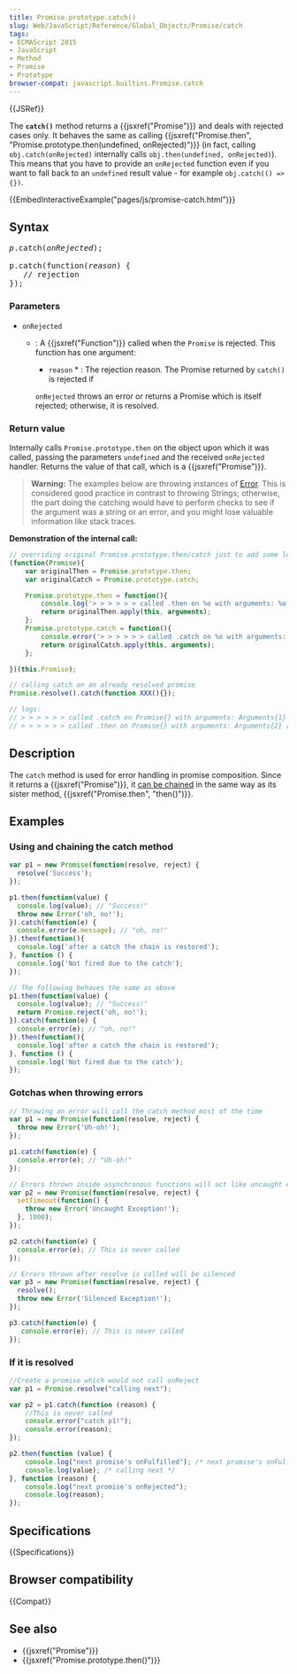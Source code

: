 ```yaml
---
title: Promise.prototype.catch()
slug: Web/JavaScript/Reference/Global_Objects/Promise/catch
tags:
- ECMAScript 2015
- JavaScript
- Method
- Promise
- Prototype
browser-compat: javascript.builtins.Promise.catch
---
```

{{JSRef}}

The **`catch()`** method returns a {{jsxref("Promise")}} and deals with
rejected cases only. It behaves the same as calling
{{jsxref("Promise.then",
  "Promise.prototype.then(undefined, onRejected)")}}
(in fact, calling `obj.catch(onRejected)` internally calls
`obj.then(undefined, onRejected)`). This means that you have to provide an
`onRejected` function even if you want to fall back to an `undefined` result
value - for example `obj.catch(() => {})`.

{{EmbedInteractiveExample("pages/js/promise-catch.html")}}

## Syntax

<pre class="brush: js"><var>p</var>.catch(<var>onRejected</var>);

p.catch(function(<var>reason</var>) {
   // rejection
});
</pre>

### Parameters

- `onRejected`

  - : A {{jsxref("Function")}} called when the `Promise` is rejected. This
    function has one argument:

    - `reason` \* : The rejection reason. The Promise returned by `catch()` is
      rejected if

    `onRejected` throws an error or returns a Promise which is itself rejected;
    otherwise, it is resolved.

### Return value

Internally calls `Promise.prototype.then` on the object upon which it was
called, passing the parameters `undefined` and the received `onRejected`
handler. Returns the value of that call, which is a
{{jsxref("Promise")}}.

> **Warning:** The examples below are throwing instances of
> [Error](/en-US/docs/Web/JavaScript/Reference/Global_Objects/Error). This is
> considered good practice in contrast to throwing Strings; otherwise, the part
> doing the catching would have to perform checks to see if the argument was a
> string or an error, and you might lose valuable information like stack traces.

**Demonstration of the internal call:**

```js
// overriding original Promise.prototype.then/catch just to add some logs
(function(Promise){
    var originalThen = Promise.prototype.then;
    var originalCatch = Promise.prototype.catch;

    Promise.prototype.then = function(){
        console.log('> > > > > > called .then on %o with arguments: %o', this, arguments);
        return originalThen.apply(this, arguments);
    };
    Promise.prototype.catch = function(){
        console.error('> > > > > > called .catch on %o with arguments: %o', this, arguments);
        return originalCatch.apply(this, arguments);
    };

})(this.Promise);

// calling catch on an already resolved promise
Promise.resolve().catch(function XXX(){});

// logs:
// > > > > > > called .catch on Promise{} with arguments: Arguments{1} [0: function XXX()]
// > > > > > > called .then on Promise{} with arguments: Arguments{2} [0: undefined, 1: function XXX()]
```

## Description

The `catch` method is used for error handling in promise composition. Since it
returns a {{jsxref("Promise")}}, it
[can be chained](/en-US/docs/Web/JavaScript/Guide/Using_promises#Chaining_after_a_catch)
in the same way as its sister method,
{{jsxref("Promise.then",
  "then()")}}.

## Examples

### Using and chaining the catch method

```js
var p1 = new Promise(function(resolve, reject) {
  resolve('Success');
});

p1.then(function(value) {
  console.log(value); // "Success!"
  throw new Error('oh, no!');
}).catch(function(e) {
  console.error(e.message); // "oh, no!"
}).then(function(){
  console.log('after a catch the chain is restored');
}, function () {
  console.log('Not fired due to the catch');
});

// The following behaves the same as above
p1.then(function(value) {
  console.log(value); // "Success!"
  return Promise.reject('oh, no!');
}).catch(function(e) {
  console.error(e); // "oh, no!"
}).then(function(){
  console.log('after a catch the chain is restored');
}, function () {
  console.log('Not fired due to the catch');
});
```

### Gotchas when throwing errors

```js
// Throwing an error will call the catch method most of the time
var p1 = new Promise(function(resolve, reject) {
  throw new Error('Uh-oh!');
});

p1.catch(function(e) {
  console.error(e); // "Uh-oh!"
});

// Errors thrown inside asynchronous functions will act like uncaught errors
var p2 = new Promise(function(resolve, reject) {
  setTimeout(function() {
    throw new Error('Uncaught Exception!');
  }, 1000);
});

p2.catch(function(e) {
  console.error(e); // This is never called
});

// Errors thrown after resolve is called will be silenced
var p3 = new Promise(function(resolve, reject) {
  resolve();
  throw new Error('Silenced Exception!');
});

p3.catch(function(e) {
   console.error(e); // This is never called
});
```

### If it is resolved

```js
//Create a promise which would not call onReject
var p1 = Promise.resolve("calling next");

var p2 = p1.catch(function (reason) {
    //This is never called
    console.error("catch p1!");
    console.error(reason);
});

p2.then(function (value) {
    console.log("next promise's onFulfilled"); /* next promise's onFulfilled */
    console.log(value); /* calling next */
}, function (reason) {
    console.log("next promise's onRejected");
    console.log(reason);
});
```

## Specifications

{{Specifications}}

## Browser compatibility

{{Compat}}

## See also

- {{jsxref("Promise")}}
- {{jsxref("Promise.prototype.then()")}}
